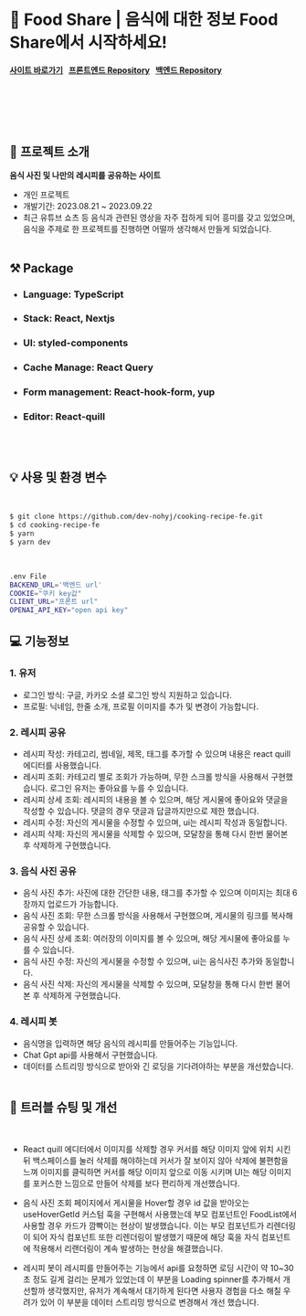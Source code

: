 # 🍖 Food Share | 음식에 대한 정보 Food Share에서 시작하세요!

<h4><a href="https://www.foodshare.shop" target="_blank">사이트 바로가기</a>&nbsp;&nbsp;&nbsp;<a href="https://github.com/dev-nohyj/cooking-recipe-fe" target="_blank">프론트엔드 Repository</a>&nbsp;&nbsp;&nbsp;<a href="https://github.com/dev-nohyj/cooking-recipe-be" target="_blank">백엔드 Repository</a><h4>

<br/>
<br/>

<!-- ![image](url) -->

<br/>
<br/>

## 💬 프로젝트 소개

**음식 사진 및 나만의 레시피를 공유하는 사이트**

-   개인 프로젝트
-   개발기간: 2023.08.21 ~ 2023.09.22
-   최근 유튜브 쇼츠 등 음식과 관련된 영상을 자주 접하게 되어 흥미를 갖고 있었으며, 음식을 주제로 한 프로젝트를 진행하면 어떨까 생각해서 만들게 되었습니다.
    <br/>
    <br/>

## ⚒️ Package

-   ### Language: TypeScript
-   ### Stack: React, Nextjs
-   ### UI: styled-components
-   ### Cache Manage: React Query
-   ### Form management: React-hook-form, yup
-   ### Editor: React-quill
<br/>
<br/>

## 💡 사용 및 환경 변수

<br />

```bash
$ git clone https://github.com/dev-nohyj/cooking-recipe-fe.git
$ cd cooking-recipe-fe
$ yarn
$ yarn dev
```

<br />

```bash
.env File
BACKEND_URL='백엔드 url'
COOKIE="쿠키 key값"
CLIENT_URL="프론트 url"
OPENAI_API_KEY="open api key"
```

## 💻 기능정보

### 1. 유저

-   로그인 방식: 구글, 카카오 소셜 로그인 방식 지원하고 있습니다.
-   프로필: 닉네임, 한줄 소개, 프로필 이미지를 추가 및 변경이 가능합니다.

### 2. 레시피 공유

-   레시피 작성: 카테고리, 썸네일, 제목, 태그를 추가할 수 있으며 내용은 react quill 에디터를 사용했습니다.
-   레시피 조회: 카테고리 별로 조회가 가능하며, 무한 스크롤 방식을 사용해서 구현했습니다. 로그인 유저는 좋아요를 누를 수 있습니다.
-   레시피 상세 조회: 레시피의 내용을 볼 수 있으며, 해당 게시물에 좋아요와 댓글을 작성할 수 있습니다. 댓글의 경우 댓글과 답글까지만으로 제한 했습니다.
-   레시피 수정: 자신의 게시물을 수정할 수 있으며, ui는 레시피 작성과 동일합니다.
-   레시피 삭제: 자신의 게시물을 삭제할 수 있으며, 모달창을 통해 다시 한번 물어본 후 삭제하게 구현했습니다.

### 3. 음식 사진 공유

-   음식 사진 추가: 사진에 대한 간단한 내용, 태그를 추가할 수 있으며 이미지는 최대 6장까지 업로드가 가능합니다.
-   음식 사진 조회: 무한 스크롤 방식을 사용해서 구현했으며, 게시물의 링크를 복사해 공유할 수 있습니다.
-   음식 사진 상세 조회: 여러장의 이미지를 볼 수 있으며, 해당 게시물에 좋아요를 누를 수 있습니다.
-   음식 사진 수정: 자신의 게시물을 수정할 수 있으며, ui는 음식사진 추가와 동일합니다.
-   음식 사진 삭제: 자신의 게시물을 삭제할 수 있으며, 모달창을 통해 다시 한번 물어본 후 삭제하게 구현했습니다.

### 4. 레시피 봇

-   음식명을 입력하면 해당 음식의 레시피를 만들어주는 기능입니다.
-   Chat Gpt api를 사용해서 구현했습니다.
-   데이터를 스트리밍 방식으로 받아와 긴 로딩을 기다려야하는 부분을 개선햤습니다.
    <br/>
    <br/>

## 🚀 트러블 슈팅 및 개선

<br />

-   React quill 에디터에서 이미지를 삭제할 경우 커서를 해당 이미지 앞에 위치 시킨 뒤 백스페이스를 눌러 삭제를 해야하는데 커서가 잘 보이지 않아 삭제에 불편함을 느껴 이미지를 클릭하면 커서를 해당 이미지 앞으로 이동 시키며 UI는 해당 이미지를 포커스한 느낌으로 만들어 삭제를 보다 편리하게 개선했습니다.

-   음식 사진 조회 페이지에서 게시물을 Hover할 경우 id 값을 받아오는 useHoverGetId 커스텀 훅을 구현해서 사용했는데 부모 컴포넌트인 FoodList에서 사용할 경우 카드가 깜빡이는 현상이 발생했습니다. 이는 부모 컴포넌트가 리렌더링이 되어 자식 컴포넌트 또한 리렌더링이 발생했기 때문에 해당 훅을 자식 컴포넌트에 적용해서 리랜더링이 계속 발생하는 현상을 해결했습니다.

-   레시피 봇이 레시피를 만들어주는 기능에서 api를 요청하면 로딩 시간이 약 10~30초 정도 길게 걸리는 문제가 있었는데 이 부분을 Loading spinner를 추가해서 개선할까 생각했지만, 유저가 계속해서 대기하게 된다면 사용자 경험을 다소 해칠 우려가 있어 이 부분을 데이터 스트리밍 방식으로 변경해서 개선 했습니다.
